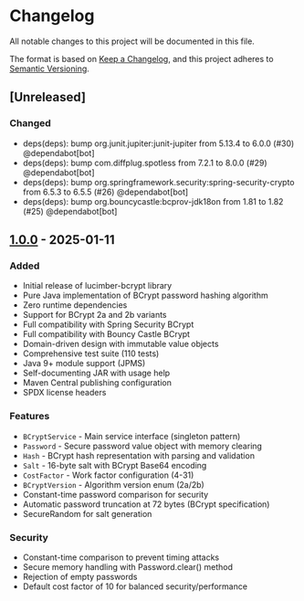 # Changelog

All notable changes to this project will be documented in this file.

The format is based on [Keep a Changelog](https://keepachangelog.com/en/1.0.0/),
and this project adheres to [Semantic Versioning](https://semver.org/spec/v2.0.0.html).

## [Unreleased]


### Changed
- deps(deps): bump org.junit.jupiter:junit-jupiter from 5.13.4 to 6.0.0 (#30) @dependabot[bot]
- deps(deps): bump com.diffplug.spotless from 7.2.1 to 8.0.0 (#29) @dependabot[bot]
- deps(deps): bump org.springframework.security:spring-security-crypto from 6.5.3 to 6.5.5 (#26) @dependabot[bot]
- deps(deps): bump org.bouncycastle:bcprov-jdk18on from 1.81 to 1.82 (#25) @dependabot[bot]
## [1.0.0] - 2025-01-11

### Added
- Initial release of lucimber-bcrypt library
- Pure Java implementation of BCrypt password hashing algorithm
- Zero runtime dependencies
- Support for BCrypt 2a and 2b variants
- Full compatibility with Spring Security BCrypt
- Full compatibility with Bouncy Castle BCrypt
- Domain-driven design with immutable value objects
- Comprehensive test suite (110 tests)
- Java 9+ module support (JPMS)
- Self-documenting JAR with usage help
- Maven Central publishing configuration
- SPDX license headers

### Features
- `BCryptService` - Main service interface (singleton pattern)
- `Password` - Secure password value object with memory clearing
- `Hash` - BCrypt hash representation with parsing and validation
- `Salt` - 16-byte salt with BCrypt Base64 encoding
- `CostFactor` - Work factor configuration (4-31)
- `BCryptVersion` - Algorithm version enum (2a/2b)
- Constant-time password comparison for security
- Automatic password truncation at 72 bytes (BCrypt specification)
- SecureRandom for salt generation

### Security
- Constant-time comparison to prevent timing attacks
- Secure memory handling with Password.clear() method
- Rejection of empty passwords
- Default cost factor of 10 for balanced security/performance

[1.0.0]: https://github.com/lucimber/bcrypt-java/releases/tag/v1.0.0